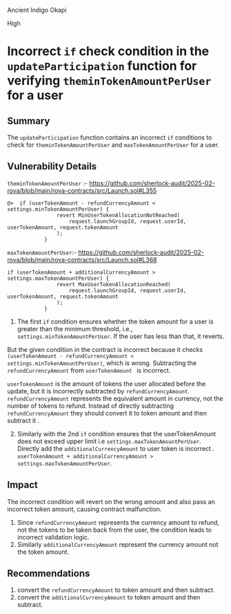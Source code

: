 Ancient Indigo Okapi

High

# Incorrect `if` check condition in the `updateParticipation` function for verifying `theminTokenAmountPerUser` for a user

## Summary
The `updateParticipation` function contains an incorrect `if` conditions to check for `theminTokenAmountPerUser` and `maxTokenAmountPerUser` for a user.

## Vulnerability Details
`theminTokenAmountPerUser` :-
https://github.com/sherlock-audit/2025-02-rova/blob/main/rova-contracts/src/Launch.sol#L355


 
```solidity
@>  if (userTokenAmount - refundCurrencyAmount < settings.minTokenAmountPerUser) {
                revert MinUserTokenAllocationNotReached(
                    request.launchGroupId, request.userId, userTokenAmount, request.tokenAmount
                );
            }
```

`maxTokenAmountPerUser`:-
https://github.com/sherlock-audit/2025-02-rova/blob/main/rova-contracts/src/Launch.sol#L368

```solidity
if (userTokenAmount + additionalCurrencyAmount > settings.maxTokenAmountPerUser) {
                revert MaxUserTokenAllocationReached(
                    request.launchGroupId, request.userId, userTokenAmount, request.tokenAmount
                );
            }
```

1. The first `if` condition ensures whether the token amount for a user is greater than the minimum threshold, i.e., `settings.minTokenAmountPerUser`. If the user has less than that, it reverts.

But the given condition in the contract is incorrect because it checks `(userTokenAmount - refundCurrencyAmount < settings.minTokenAmountPerUser)`, which is wrong. Subtracting the `refundCurrencyAmount`  from `userTokenAmount ` is incorrect.

`userTokenAmount` is the amount of tokens the user allocated before the update, but it is incorrectly subtracted by `refundCurrencyAmount`. `refundCurrencyAmount` represents the equivalent amount in currency, not the number of tokens to refund.
Instead of directly subtracting `refundCurrencyAmount`  they should convert it to token amount and then subtract it .

  2. Similarly with the 2nd `if` condition ensures that the userTokenAmount  does not exceed upper limit i.e `settings.maxTokenAmountPerUser`.
Directly add the `additionalCurrencyAmount` to user token is incorrect . `userTokenAmount + additionalCurrencyAmount > settings.maxTokenAmountPerUser`.

## Impact
The incorrect condition will revert on the wrong amount and also pass an incorrect token amount, causing contract malfunction. 
1. Since `refundCurrencyAmount` represents the currency amount to refund, not the tokens to be taken back from the user, the condition leads to incorrect validation logic.
2. Similarly `additionalCurrencyAmount` represent the currency amount  not the token amount.

## Recommendations
1. convert the `refundCurrencyAmount` to token amount and then subtract.
2. convert the `additionalCurrencyAmount` to token amount and then subtract.